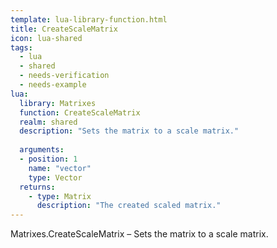 ```yaml
---
template: lua-library-function.html
title: CreateScaleMatrix
icon: lua-shared
tags:
  - lua
  - shared
  - needs-verification
  - needs-example
lua:
  library: Matrixes
  function: CreateScaleMatrix
  realm: shared
  description: "Sets the matrix to a scale matrix."
  
  arguments:
  - position: 1
    name: "vector"
    type: Vector
  returns:
    - type: Matrix
      description: "The created scaled matrix."
---
```


<div class="lua__search__keywords">
Matrixes.CreateScaleMatrix &#x2013; Sets the matrix to a scale matrix.
</div>
